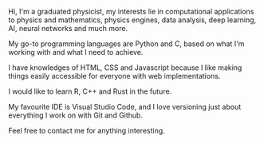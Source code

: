 Hi, I'm a graduated physicist, my interests lie in computational applications to physics and mathematics, physics engines, data analysis, deep learning, AI, neural networks and much more.

My go-to programming languages are Python and C, based on what I'm working with and what I need to achieve.

I have knowledges of HTML, CSS and Javascript because I like making things easily accessible for everyone with web implementations.

I would like to learn R, C++ and Rust in the future.

My favourite IDE is Visual Studio Code, and I love versioning just about everything I work on with Git and Github.

Feel free to contact me for anything interesting.
